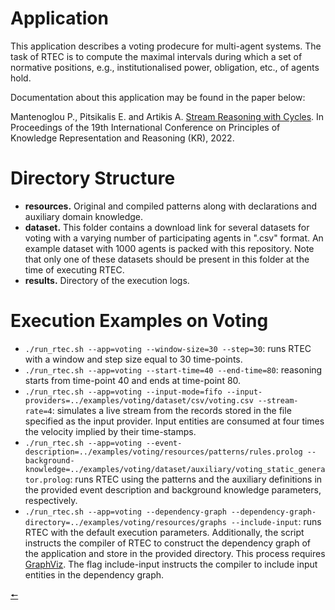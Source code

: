 # Application

This application describes a voting prodecure for multi-agent systems. The task of RTEC is to compute the maximal intervals during which a set of normative positions, e.g., institutionalised power, obligation, etc., of agents hold.

Documentation about this application may be found in the paper below:

Mantenoglou P., Pitsikalis E. and Artikis A. [Stream Reasoning with Cycles](https://cer.iit.demokritos.gr/publications/papers/2022/KR2022-final.pdf). In Proceedings of the 19th International Conference on Principles of Knowledge Representation and Reasoning (KR), 2022.

# Directory Structure
- **resources.** Original and compiled patterns along with declarations and auxiliary domain knowledge.
- **dataset.** This folder contains a download link for several datasets for voting with a varying number of participating agents in ".csv" format. An example dataset with 1000 agents is packed with this repository. Note that only one of these datasets should be present in this folder at the time of executing RTEC.
- **results.** Directory of the execution logs.

# Execution Examples on Voting
- ```./run_rtec.sh --app=voting --window-size=30 --step=30```: runs RTEC with a window and step size equal to 30 time-points. 
- ```./run_rtec.sh --app=voting --start-time=40 --end-time=80```: reasoning starts from time-point 40 and ends at time-point 80. 
- ```./run_rtec.sh --app=voting --input-mode=fifo --input-providers=../examples/voting/dataset/csv/voting.csv --stream-rate=4```: simulates a live stream from the records stored in the file specified as the input provider. Input entities are consumed at four times the velocity implied by their time-stamps. 
- ```./run_rtec.sh --app=voting --event-description=../examples/voting/resources/patterns/rules.prolog --background-knowledge=../examples/voting/dataset/auxiliary/voting_static_generator.prolog```: runs RTEC using the patterns and the auxiliary definitions in the provided event description and background knowledge parameters, respectively.
- ```./run_rtec.sh --app=voting --dependency-graph --dependency-graph-directory=../examples/voting/resources/graphs --include-input```: runs RTEC with the default execution parameters. Additionally, the script instructs the compiler of RTEC to construct the dependency graph of the application and store in the provided directory. This process requires [GraphViz](https://graphviz.org/). The flag include-input instructs the compiler to include input entities in the dependency graph.

[🠔](/docs/contents.md)
